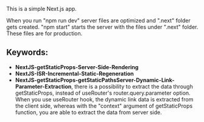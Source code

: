 This is a simple Next.js app.

When you run "npm run dev" server files are optimized and ".next" folder gets created.
"npm start" starts the server with the files under ".next" folder. These files are for production.

## Keywords:
- **NextJS-getStaticProps-Server-Side-Rendering**
- **NextJS-ISR-Incremental-Static-Regeneration**
- **NextJS-getStaticProps-getStaticPathsServer-Dynamic-Link-Parameter-Extraction**, there is a possibility to extract the data through getStaticProps, instead of useRouter's router.query.parameter option. When you use useRouter hook, the dynamic link data is extracted from the client side, whereas with the "context" argument of getStaticProps function, you are able to extract the data from server side.